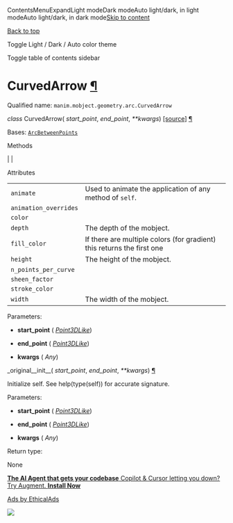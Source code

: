 ContentsMenuExpandLight modeDark modeAuto light/dark, in light modeAuto light/dark, in dark mode[Skip to content](https://docs.manim.community/en/stable/reference/manim.mobject.geometry.arc.CurvedArrow.html#furo-main-content)

[Back to top](https://docs.manim.community/en/stable/reference/manim.mobject.geometry.arc.CurvedArrow.html#)

Toggle Light / Dark / Auto color theme

Toggle table of contents sidebar

# CurvedArrow [¶](https://docs.manim.community/en/stable/reference/manim.mobject.geometry.arc.CurvedArrow.html\#curvedarrow "Link to this heading")

Qualified name: `manim.mobject.geometry.arc.CurvedArrow`

_class_ CurvedArrow( _start\_point_, _end\_point_, _\*\*kwargs_) [\[source\]](https://docs.manim.community/en/stable/_modules/manim/mobject/geometry/arc.html#CurvedArrow) [¶](https://docs.manim.community/en/stable/reference/manim.mobject.geometry.arc.CurvedArrow.html#manim.mobject.geometry.arc.CurvedArrow "Link to this definition")

Bases: [`ArcBetweenPoints`](https://docs.manim.community/en/stable/reference/manim.mobject.geometry.arc.ArcBetweenPoints.html#manim.mobject.geometry.arc.ArcBetweenPoints "manim.mobject.geometry.arc.ArcBetweenPoints")

Methods

|
|

Attributes

|     |     |
| --- | --- |
| `animate` | Used to animate the application of any method of `self`. |
| `animation_overrides` |  |
| `color` |  |
| `depth` | The depth of the mobject. |
| `fill_color` | If there are multiple colors (for gradient) this returns the first one |
| `height` | The height of the mobject. |
| `n_points_per_curve` |  |
| `sheen_factor` |  |
| `stroke_color` |  |
| `width` | The width of the mobject. |

Parameters:

- **start\_point** ( [_Point3DLike_](https://docs.manim.community/en/stable/reference/manim.typing.html#manim.typing.Point3DLike "manim.typing.Point3DLike"))

- **end\_point** ( [_Point3DLike_](https://docs.manim.community/en/stable/reference/manim.typing.html#manim.typing.Point3DLike "manim.typing.Point3DLike"))

- **kwargs** ( _Any_)


\_original\_\_init\_\_( _start\_point_, _end\_point_, _\*\*kwargs_) [¶](https://docs.manim.community/en/stable/reference/manim.mobject.geometry.arc.CurvedArrow.html#manim.mobject.geometry.arc.CurvedArrow._original__init__ "Link to this definition")

Initialize self. See help(type(self)) for accurate signature.

Parameters:

- **start\_point** ( [_Point3DLike_](https://docs.manim.community/en/stable/reference/manim.typing.html#manim.typing.Point3DLike "manim.typing.Point3DLike"))

- **end\_point** ( [_Point3DLike_](https://docs.manim.community/en/stable/reference/manim.typing.html#manim.typing.Point3DLike "manim.typing.Point3DLike"))

- **kwargs** ( _Any_)


Return type:

None

[**The AI Agent that gets your codebase** Copilot & Cursor letting you down? Try Augment. **Install Now**](https://server.ethicalads.io/proxy/click/8458/019600ee-c81d-7a31-b5a8-4c0030c68f54/)

[Ads by EthicalAds](https://www.ethicalads.io/advertisers/topics/frontend-web/?ref=ea-text)

![](https://server.ethicalads.io/proxy/view/8458/019600ee-c81d-7a31-b5a8-4c0030c68f54/)